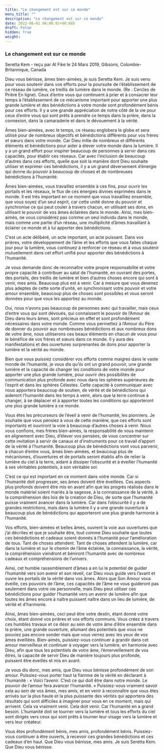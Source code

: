 ```yaml
---
title: "Le changement est sur ce monde"
menu_title: ""
description: "Le changement est sur ce monde"
date: 2022-06-01 06:00:01+00:685
draft: False
hidden: True
weight:
---
```

### Le changement est sur ce monde

Seretta Kem - reçu par Al Fike le 24 Mars 2019, Gibsons, Colombie-Britannique, Canada

Dieu vous bénisse, âmes bien-aimées, je suis Seretta Kem. Je suis venu pour vous soutenir dans vos efforts pour la poursuite de l’établissement de ce réseau de lumière, ce treillis de lumière dans le monde. (Re : Cercles de Prière En ligne). Ceux d’entre vous qui continuent à prier et à consacrer leur temps à l’établissement de ce mécanisme important pour apporter une plus grande lumière et des bénédictions à votre monde sont profondément bénis pour ces efforts. Il y a une grande appréciation de notre côté de la vie pour ceux d’entre vous qui sont prêts à prendre ce temps dans la prière, dans la connexion, dans la camaraderie et dans le dévouement à la vérité.

Âmes bien-aimées, avec le temps, ce réseau englobera le globe et sera utilisé pour de nombreux objectifs et bénédictions différents pour vos frères et sœurs dans votre monde. Car Dieu initie de nombreux et différents éléments et bénédictions pour aider à élever votre monde dans la lumière. Il y a un grand effort pour inspirer beaucoup de personnes à servir dans ces capacités, pour établir ces réseaux. Car avec l’inclusion de beaucoup d’autres dans ces efforts, quelle que soit la manière dont Dieu souhaite utiliser et exprimer ces bénédictions, il y a un grand déversement d’énergie qui donne du pouvoir à beaucoup de choses et de nombreuses bénédictions à l’humanité.

Âmes bien-aimées, vous travaillez ensemble à ces fins, pour ouvrir les portails et les réseaux, le flux de ces énergies divines exprimées dans le monde. Il est très important en ce moment que vous travailliez ensemble, que vous soyez d’un seul esprit, car cette unité donne du pouvoir et synchronise ce qui peut couler à travers chacun, en utilisant ses dons, en utilisant le pouvoir de vos âmes éclairées dans le monde. Ainsi, mes bien-aimés, ne vous considérez pas comme un seul individu dans le monde, mais comme une partie d’un réseau, une multiplicité d’âmes travaillant à éclairer ce monde et à lui apporter des bénédictions.

C’est un acte délibéré, un acte important, un acte puissant. Dans vos prières, votre développement de l’âme et les efforts que vous faites chaque jour pour la lumière, vous continuez à renforcer ce réseau et à vous soutenir mutuellement dans cet effort unifié pour apporter des bénédictions à l’humanité.

Je vous demande donc de reconnaître votre propre responsabilité et votre propre capacité à contribuer au salut de l’humanité, en ouvrant des portes, des portails, des treillis de lumière et bien d’autres choses encore qui sont à venir, mes amis. Beaucoup plus est à venir. Car à mesure que vous devenez plus adeptes de cette sorte d’unité, en synchronisant votre pouvoir et votre amour ensemble, beaucoup plus de choses sont possibles et vous seront données pour que vous les apportiez au monde.

Oui, nous n’avons pas beaucoup de personnes avec qui travailler, mais ceux d’entre vous qui sont dévoués, qui connaissent le pouvoir de l’Amour de Dieu dans leurs âmes, sont précieux en effet et sont profondément nécessaires dans votre monde. Comme vous permettez à l’Amour du Père de donner du pouvoir aux nombreuses bénédictions et aux nombreux dons de votre âme, nous utiliserons ces beaux éléments en chacun de vous pour le bénéfice de vos frères et sœurs dans ce monde. Il y aura des manifestations et des ouvertures surprenantes de dons pour apporter la lumière et la vérité au monde.

Bien que vous puissiez considérer vos efforts comme maigres dans le vaste monde de l’humanité, je vous dis qu’ils ont un grand pouvoir, une grande lumière et la capacité de changer les conditions de votre monde pour apporter une plus grande lumière, pour ouvrir des possibilités de communication plus profonde avec nous dans les sphères supérieures de l’esprit et dans les sphères Célestes. Cette capacité à communiquer avec nous apportera beaucoup de soutien, de vérité et de bénédictions qui aideront l’humanité dans les temps à venir, alors que la terre continue à changer, à se déplacer et à apporter toutes les conditions qui apporteront une plus grande lumière à ce monde.

Vous êtes les précurseurs de l’éveil à venir de l’humanité, les pionniers. Je souhaite que vous pensiez à vous de cette manière, que ces efforts sont importants et ouvriront la voie à beaucoup d’autres choses à venir. Nous vous confions, mes frères bien-aimés, la responsabilité de vous maintenir en alignement avec Dieu, d’élever vos pensées, de vous concentrer sur cette invitation à servir de canaux et d’instruments pour ce travail d’apport de la vérité à l’humanité. Beaucoup plus de bénédictions vont vous parvenir, à chacun d’entre vous, âmes bien-aimées, et beaucoup plus de mécanismes, d’ouvertures et de portails seront établis afin de relier la lumière du ciel à la terre, aidant à dissiper l’obscurité et à éveiller l’humanité à ses véritables potentiels, à son véritable soi.

C’est ce qui est important en ce moment dans votre monde. Car si l’humanité doit progresser, ses âmes doivent être éveillées. Ces aspects plus profonds doivent être mis en avant afin que les progrès réalisés dans le monde matériel soient mariés à la sagesse, à la connaissance de la vérité, à la compréhension des lois de la création de Dieu, de sorte que l’humanité puisse vraiment avancer dans la lumière. Car dans l’obscurité il y a de grandes restrictions, mais dans la lumière il y a une grande ouverture à beaucoup plus de bénédictions qui apporteront une plus grande harmonie à l’humanité.

Vos efforts, bien-aimées et belles âmes, ouvrent la voie aux ouvertures que j’ai décrites et que je souhaite être, tout comme Dieu souhaite que toutes ces bénédictions et cadeaux soient donnés à l’humanité pour l’amélioration de tous. Tant de choses attendent. Tant de choses attendent la lumière, car dans la lumière et sur le chemin de l’âme éclairée, la connaissance, la vérité, la compréhension viendront et béniront l’humanité avec de nombreux cadeaux et compréhensions de l’univers.

Ainsi, cet humble rassemblement d’âmes a en lui le potentiel de guider l’humanité vers son avenir et son réveil, car Dieu vous guide vers l’avant et ouvre les portails de la vérité dans vos âmes. Alors que Son Amour vous éveille, ces pouvoirs de l’âme, ces capacités de l’âme ne vous guideront pas seulement dans votre vie personnelle, mais Dieu peut utiliser ces bénédictions pour guider l’humanité vers un avenir de lumière afin que toutes les âmes encore à naître puissent naître dans un lieu de lumière, de vérité et d’harmonie.

Ainsi, âmes bien-aimées, ceci peut être votre destin, étant donné votre choix, étant donné vos prières et vos efforts communs. Vous créez à travers ces humbles travaux et ce désir au sein de votre âme d’être ensemble dans la prière, une grande ouverture, allumant des potentiels que vous ne pouviez pas encore sonder mais que vous verrez avec les yeux de vos âmes éveillées. Bien-aimés, puissiez-vous continuer à grandir dans cet amour merveilleux et continuer à voyager vers la lumière, en harmonie avec Dieu, afin que tous les potentiels de votre âme, l’émerveillement de vos êtres, la capacité de servir Dieu de manière toujours plus profonde, puissent être éveillés et mis en avant.

Je vous dis donc, mes amis, que Dieu vous bénisse profondément de son amour. Puissiez-vous porter haut la flamme de la vérité en déclarant à l’humanité : « Voici l’avenir. C’est ce qui doit être dans notre monde. Le pouvoir de l’amour fera avancer l’humanité. » Puissiez-vous vraiment savoir cela au sein de vos âmes, mes amis, et en venir à reconnaître que vous êtes arrivés sur la plus haute et la plus puissante des vérités qui apportera des résultats qui sont difficiles à imaginer pour vous en ce moment, mais qui arrivent. Cela va vraiment venir. Cela doit venir. Car l’humanité en a grand besoin. L’humanité doit se tourner vers la lumière et tous les efforts du ciel sont dirigés vers ceux qui sont prêts à tourner leur visage vers la lumière et vers leur créateur.

Vous êtes profondément bénis, mes amis, profondément bénis. Puissiez-vous continuer à être ouverts, à recevoir ces grandes bénédictions et ces cadeaux d’en haut. Que Dieu vous bénisse, mes amis. Je suis Seretta Kem. Que Dieu vous bénisse.



